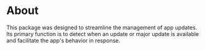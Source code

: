 # About

This package was designed to streamline the management of app updates. Its primary function is to detect when an update or major update is available and facilitate the app's behavior in response.